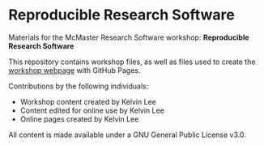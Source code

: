 # Reproducible Research Software

Materials for the McMaster Research Software workshop: **Reproducible Research Software**  

This repository contains workshop files, as well as files used to create the [workshop webpage](https://mcmasterrs.github.io/lm_reproducible-rs) with GitHub Pages.  

Contributions by the following individuals: 
- Workshop content created by Kelvin Lee  
- Content edited for online use by Kelvin Lee  
- Online pages created by Kelvin Lee  

All content is made available under a GNU General Public License v3.0.  
